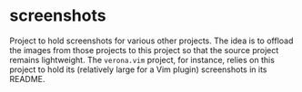 # screenshots

Project to hold screenshots for various other projects. The idea is to offload the images from those projects to this project so that the source project
remains lightweight. The `verona.vim` project, for instance, relies on this project to hold its (relatively large for a Vim plugin) screenshots in its
README.